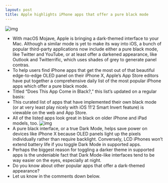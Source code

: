 ```yaml
---
layout: post
title: Apple highlights iPhone apps that offer a pure black mode
---
```

![img](http://media.idownloadblog.com/wp-content/uploads/2018/07/App-Store-pure-black-apps.png)
* With macOS Mojave, Apple is bringing a dark-themed interface to your Mac. Although a similar mode is yet to make its way into iOS, a bunch of popular third-party applications now include either a pure black mode, like Twitter and YouTube, or at least offer a darkened appearance, like Outlook and Twitterrific, which uses shades of grey to generate panel contras.
* To help users find iPhone apps that get the most out of that beautiful edge-to-edge OLED panel on their iPhone X, Apple’s App Store editors have put together a comprehensive daily list of the most popular iPhone apps which offer a pure black mode.
* Titled “Does This App Come in Black?,” this list’s updated on a regular basis:
* This curated list of apps that have implemented their own black mode (or at very least play nicely with iOS 11’2 Smart Invert feature) is viewable on the web and App Store.
* All of the listed apps look great in black on older iPhone and iPad models, too.
![img](http://media.idownloadblog.com/wp-content/uploads/2018/01/how-to-enable-dark-mode-youtube-for-ios-002.jpg)
* A pure black interface, or a true Dark Mode, helps save power on devices like iPhone X because OLED panels light up the pixels individually rather than require backlight. Conversely, LCD iPhones won’t extend battery life if you toggle Dark Mode in supported apps.
* Perhaps the biggest reason for toggling a darker theme in supported apps is the undeniable fact that Dark Mode-like interfaces tend to be way easier on the eyes, especially at night.
* Do you know about other popular apps that offer a dark-themed appearance?
* Let us know in the comments down below.

